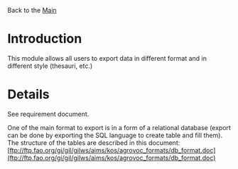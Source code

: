 Back to the [Main](Main.md)

# Introduction #

This module allows all users to export data in different format and in different style (thesauri, etc.)

# Details #

See requirement document.

One of the main format to export is in a form of a relational database (export can be done by exporting the SQL language to create table and fill them). The structure of the tables are described in this document:
[ftp://ftp.fao.org/gi/gil/gilws/aims/kos/agrovoc_formats/db_format.doc](ftp://ftp.fao.org/gi/gil/gilws/aims/kos/agrovoc_formats/db_format.doc)